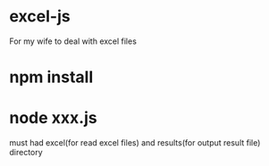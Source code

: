 # excel-js
For my wife to deal with excel files 
# npm install
# node xxx.js
must had excel(for read excel files) and results(for output result file) directory
